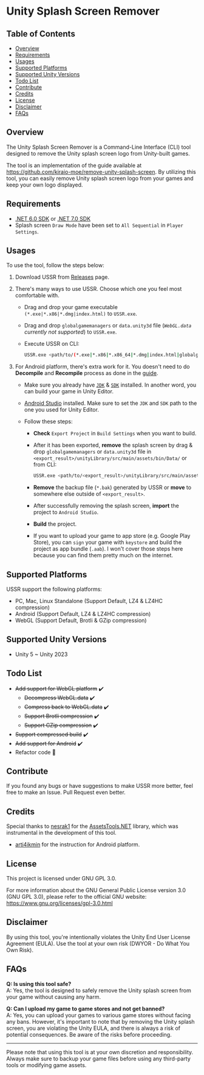 # Unity Splash Screen Remover

## Table of Contents

- [Overview](#overview)
- [Requirements](#requirements)
- [Usages](#usages)
- [Supported Platforms](#supported-platforms)
- [Supported Unity Versions](#supported-unity-versions)
- [Todo List](#todo-list)
- [Contribute](#contribute)
- [Credits](#credits)
- [License](#license)
- [Disclaimer](#disclaimer)
- [FAQs](#faqs)

## Overview

The Unity Splash Screen Remover is a Command-Line Interface (CLI) tool designed to remove the Unity splash screen logo from Unity-built games.

The tool is an implementation of the guide available at <https://github.com/kiraio-moe/remove-unity-splash-screen>. By utilizing this tool, you can easily remove Unity splash screen logo from your games and keep your own logo displayed.

## Requirements

- [.NET 6.0 SDK](https://dotnet.microsoft.com/download/dotnet/6.0 ".NET 6.0 SDK") or [.NET 7.0 SDK](https://dotnet.microsoft.com/download/dotnet/7.0 ".NET 7.0 SDK")
- Splash screen `Draw Mode` have been set to `All Sequential` in `Player Settings`.

## Usages

To use the tool, follow the steps below:

1. Download USSR from [Releases](https://github.com/kiraio-moe/USSR/releases) page.
2. There's many ways to use USSR. Choose which one you feel most comfortable with.

    - Drag and drop your game executable `(*.exe|*.x86|*.dmg|index.html)` to `USSR.exe`.
    - Drag and drop `globalgamemanagers` or `data.unity3d` file (_`WebGL.data` currently not supported_) to `USSR.exe`.
    - Execute USSR on CLI:

        ```bash
        USSR.exe <path/to/(*.exe|*.x86|*.x86_64|*.dmg|index.html|globalgamemanagers|data.unity3d|WebGL.data)>
        ```

3. For Android platform, there's extra work for it. You doesn't need to do **Decompile** and **Recompile** process as done in the [guide](https://github.com/kiraio-moe/remove-unity-splash-screen "remove-unity-splash-screen guide").

    - Make sure you already have [`JDK`](https://www.openlogic.com/openjdk-downloads?field_java_parent_version_target_id=416&field_operating_system_target_id=All&field_architecture_target_id=All&field_java_package_target_id=All "OpenJDK") & [`SDK`](https://androidsdkoffline.blogspot.com/p/all-android-sdk-latest-stable-versions.html) installed. In another word, you can build your game in Unity Editor.
    - [Android Studio](https://developer.android.com/studio "Android Studio") installed. Make sure to set the `JDK` and `SDK` path to the one you used for Unity Editor.
    - Follow these steps:

      - **Check** `Export Project` in `Build Settings` when you want to build.
      - After it has been exported, **remove** the splash screen by drag & drop `globalgamemanagers` or `data.unity3d` file in `<export_result>/unityLibrary/src/main/assets/bin/Data/` or from CLI:

        ```bash
        USSR.exe <path/to/<export_result>/unityLibrary/src/main/assets/bin/Data/(globalgamemanagers|data.unity3d)>
        ```

      - **Remove** the backup file (`*.bak`) generated by USSR or **move** to somewhere else outside of `<export_result>`.

      - After successfully removing the splash screen, **import** the project to `Android Studio`.
      - **Build** the project.
      - If you want to upload your game to app store (e.g. Google Play Store), you can `sign` your game with `keystore` and build the project as app bundle (`.aab`). I won't cover those steps here because you can find them pretty much on the internet.

## Supported Platforms

USSR support the following platforms:

- PC, Mac, Linux Standalone (Support Default, LZ4 & LZ4HC compression)
- Android (Support Default, LZ4 & LZ4HC compression)
- WebGL (Support Default, Brotli & GZip compression)

## Supported Unity Versions

- Unity 5 ~ Unity 2023

## Todo List

- ~~Add support for WebGL platform~~ ✔️
  - ~~Decompress WebGL.data~~ ✔️
  - ~~Compress back to WebGL.data~~ ✔️
  - ~~Support Brotli compression~~ ✔️
  - ~~Support GZip compression~~ ✔️
- ~~Support compressed build~~ ✔️
- ~~Add support for Android~~ ✔️
- Refactor code 🚧

## Contribute

If you found any bugs or have suggestions to make USSR more better, feel free to make an Issue. Pull Request even better.

## Credits

Special thanks to [nesrak1](https://github.com/nesrak1) for the [AssetsTools.NET](https://github.com/nesrak1/AssetsTools.NET "AssetsTools.NET") library, which was instrumental in the development of this tool.

- [arti4ikmin](https://youtube.com/@arti4ikmin "arti4ikmin on YouTube") for the instruction for Android platform.

## License

This project is licensed under GNU GPL 3.0.

For more information about the GNU General Public License version 3.0 (GNU GPL 3.0), please refer to the official GNU website: <https://www.gnu.org/licenses/gpl-3.0.html>

## Disclaimer

By using this tool, you're intentionally violates the Unity End User License Agreement (EULA). Use the tool at your own risk (DWYOR - Do What You Own Risk).

## FAQs

**Q: Is using this tool safe?**  
A: Yes, the tool is designed to safely remove the Unity splash screen from your game without causing any harm.

**Q: Can I upload my game to game stores and not get banned?**  
A: Yes, you can upload your games to various game stores without facing any bans. However, it's important to note that by removing the Unity splash screen, you are violating the Unity EULA, and there is always a risk of potential consequences. Be aware of the risks before proceeding.

---

Please note that using this tool is at your own discretion and responsibility. Always make sure to backup your game files before using any third-party tools or modifying game assets.
